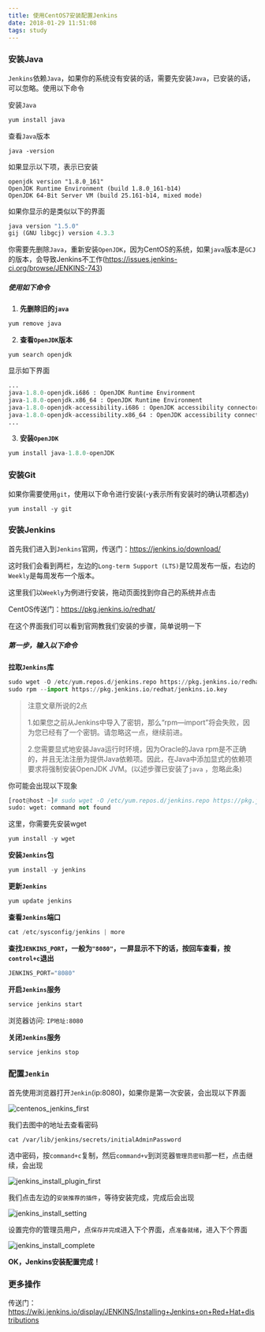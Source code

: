 ```yaml
---
title: 使用CentOS7安装配置Jenkins
date: 2018-01-29 11:51:08
tags: study
---
```


### 安装Java

`Jenkins`依赖`Java`，如果你的系统没有安装的话，需要先安装`Java`，已安装的话，可以忽略。使用以下命令

安装`Java`

```python
yum install java
```

查看`Java`版本

```
java -version
```

<!-- More -->

如果显示以下项，表示已安装

```
openjdk version "1.8.0_161"
OpenJDK Runtime Environment (build 1.8.0_161-b14)
OpenJDK 64-Bit Server VM (build 25.161-b14, mixed mode)
```

如果你显示的是类似以下的界面

```python
java version "1.5.0" 
gij (GNU libgcj) version 4.3.3
```

你需要先删除`Java`，重新安装`OpenJDK`，因为CentOS的系统，如果`java`版本是`GCJ`的版本，会导致Jenkins不工作(https://issues.jenkins-ci.org/browse/JENKINS-743)

##### 使用如下命令

1. **先删除旧的`java`**

```python
yum remove java
```

2. **查看`OpenJDK`版本**

```
yum search openjdk
```

显示如下界面

```python
...
java-1.8.0-openjdk.i686 : OpenJDK Runtime Environment
java-1.8.0-openjdk.x86_64 : OpenJDK Runtime Environment
java-1.8.0-openjdk-accessibility.i686 : OpenJDK accessibility connector
java-1.8.0-openjdk-accessibility.x86_64 : OpenJDK accessibility connector
...
```

3. **安装`OpenJDK`**

```python
yum install java-1.8.0-openJDK
```

### 安装Git

如果你需要使用`git`，使用以下命令进行安装(-y表示所有安装时的确认项都选y)

```
yum install -y git
```

### 安装Jenkins

首先我们进入到`Jenkins`官网，传送门：https://jenkins.io/download/

这时我们会看到两栏，左边的`Long-term Support (LTS)`是12周发布一版，右边的`Weekly`是每周发布一个版本。

这里我们以`Weekly`为例进行安装，拖动页面找到你自己的系统并点击

CentOS传送门：https://pkg.jenkins.io/redhat/

在这个界面我们可以看到官网教我们安装的步骤，简单说明一下

##### 第一步，输入以下命令

**拉取`Jenkins`库**

```python
sudo wget -O /etc/yum.repos.d/jenkins.repo https://pkg.jenkins.io/redhat/jenkins.repo
sudo rpm --import https://pkg.jenkins.io/redhat/jenkins.io.key
```

> 注意文章所说的2点
>
> 1.如果您之前从Jenkins中导入了密钥，那么“rpm—import”将会失败，因为您已经有了一个密钥。请忽略这一点，继续前进。
>
> 2.您需要显式地安装Java运行时环境，因为Oracle的Java rpm是不正确的，并且无法注册为提供Java依赖项。因此，在Java中添加显式的依赖项要求将强制安装OpenJDK JVM。(以述步骤已安装了`java` ，忽略此条)

你可能会出现以下现象

```python
[root@host ~]# sudo wget -O /etc/yum.repos.d/jenkins.repo https://pkg.jenkins.io/redhat/jenkins.repo
sudo: wget: command not found
```

这里，你需要先安装wget

```python
yum install -y wget
```

**安装`Jenkins`包**

```python
yum install -y jenkins
```

**更新`Jenkins`**

```python
yum update jenkins
```

**查看`Jenkins`端口**

```python
cat /etc/sysconfig/jenkins | more
```

**查找`JENKINS_PORT`，一般为`"8080"`，一屏显示不下的话，按回车查看，按`control+c`退出**

```python
JENKINS_PORT="8080"
```

**开启`Jenkins`服务**

```python
service jenkins start
```

浏览器访问: `IP地址:8080`

**关闭`Jenkins`服务**

```python
service jenkins stop
```

### 配置`Jenkin`

首先使用浏览器打开`Jenkin`(ip:8080)，如果你是第一次安装，会出现以下界面

![centenos_jenkins_first](/img/study/jenkins/centenos_jenkins_first.jpg)

我们去图中的地址去查看密码

```
cat /var/lib/jenkins/secrets/initialAdminPassword
```

选中密码，按`command+c`复制，然后`command+v`到浏览器`管理员密码`那一栏，点击继续，会出现

![jenkins_install_plugin_first](/img/study/jenkins/jenkins_install_plugin_first.jpg)

我们点击左边的`安装推荐的插件`，等待安装完成，完成后会出现

![jenkins_install_setting](/img/study/jenkins/jenkins_install_setting.jpg)

设置完你的管理员用户，点`保存并完成`进入下个界面，点`准备就绪`，进入下个界面

![jenkins_install_complete](/img/study/jenkins/jenkins_install_complete.jpg)



**OK，Jenkins安装配置完成！**

### 更多操作

传送门：https://wiki.jenkins.io/display/JENKINS/Installing+Jenkins+on+Red+Hat+distributions